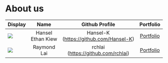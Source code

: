 # About us

Display |    Name     |             Github Profile             | Portfolio 
--------|:-----------:|:--------------------------------------:|:---------:
![](https://via.placeholder.com/100.png?text=Photo) | Hansel Ethan Kiew | Hansel-K (https://github.com/Hansel-K) | [Portfolio](docs/team/johndoe.md)
![](https://via.placeholder.com/100.png?text=Photo) | Raymond Lai |   rchlai (https://github.com/rchlai)   | [Portfolio](rchlai)

